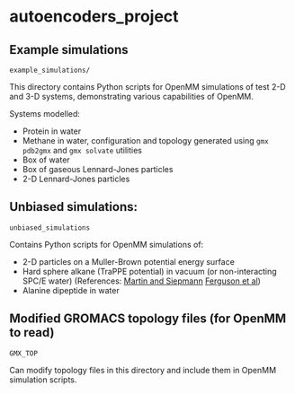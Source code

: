 # autoencoders_project

## Example simulations

`example_simulations/`

This directory contains Python scripts for OpenMM simulations of test 2-D and 3-D systems,
demonstrating various capabilities of OpenMM.

Systems modelled:
- Protein in water
- Methane in water, configuration and topology generated using `gmx pdb2gmx` and `gmx solvate` utilities
- Box of water
- Box of gaseous Lennard-Jones particles
- 2-D Lennard-Jones particles

## Unbiased simulations:

`unbiased_simulations`

Contains Python scripts for OpenMM simulations of:
- 2-D particles on a Muller-Brown potential energy surface
- Hard sphere alkane (TraPPE potential) in vacuum (or non-interacting SPC/E water) (References: 
[Martin and Siepmann](https://pubs.acs.org/doi/pdf/10.1021/jp972543%2B)
[Ferguson et al](https://pubs.acs.org/doi/pdf/10.1021/jp811229q))
- Alanine dipeptide in water

## Modified GROMACS topology files (for OpenMM to read)

`GMX_TOP`

Can modify topology files in this directory and include them in OpenMM simulation scripts.
